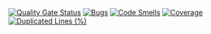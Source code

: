 [![Quality Gate Status](https://sonarcloud.io/api/project_badges/measure?project=Room-Elephant_elephub&metric=alert_status)](https://sonarcloud.io/summary/new_code?id=Room-Elephant_elephub)
[![Bugs](https://sonarcloud.io/api/project_badges/measure?project=Room-Elephant_elephub&metric=bugs)](https://sonarcloud.io/summary/new_code?id=Room-Elephant_elephub)
[![Code Smells](https://sonarcloud.io/api/project_badges/measure?project=Room-Elephant_elephub&metric=code_smells)](https://sonarcloud.io/summary/new_code?id=Room-Elephant_elephub)
[![Coverage](https://sonarcloud.io/api/project_badges/measure?project=Room-Elephant_elephub&metric=coverage)](https://sonarcloud.io/summary/new_code?id=Room-Elephant_elephub)
[![Duplicated Lines (%)](https://sonarcloud.io/api/project_badges/measure?project=Room-Elephant_elephub&metric=duplicated_lines_density)](https://sonarcloud.io/summary/new_code?id=Room-Elephant_elephub)
